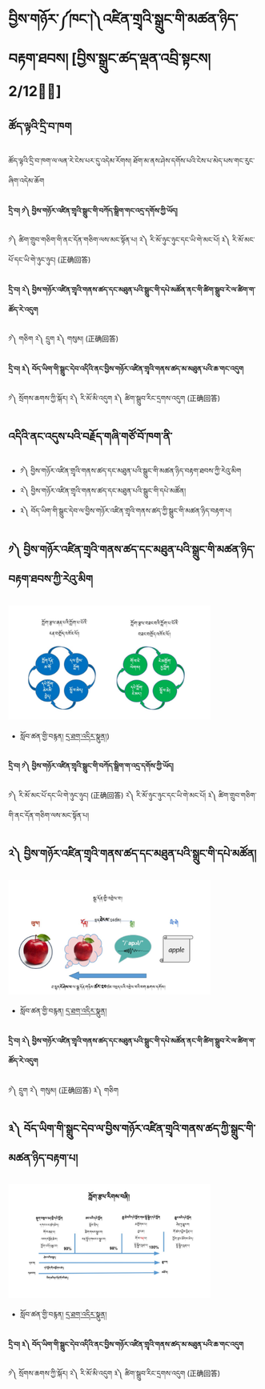 # བྱིས་གཉོར་༼ཁང་།༽འཛིན་གྲྭའི་སྒྲུང་གི་མཚན་ཉིད་བརྟག་ཐབས། [བྱིས་སྒྲུང་ཚད་ལྡན་འབྲི་སྟངས། 2/12྄྄]
## ཚོད་ལྟའི་དྲི་བ་ཁག
ཚོད་ལྟའི་དྲི་བ་ཁག་ལ་ལན་རེ་ངེས་པར་དུ་འདེམ་རོགས། ཐོག་མ་ནས་ཤེས་དགོས་པའི་ངེས་པ་མེད་པས་གང་རུང་ཞིག་འདེམ་ཆོག

#### དྲི་བ། ༡༽ བྱིས་གཉོར་འཛིན་གྲྭའི་སྒྲུང་གི་བཀོད་སྒྲིག་གང་འདྲ་དགོས་ཀྱི་ཡོད།

༡༽ ཚིག་གྲུབ་གཅིག་གི་ནང་དོན་གཅིག་ལས་མང་སྟོན་པ།    ༢༽ རི་མོ་ཉུང་ཉུང་དང་ཡི་གེ་མང་པོ།       ༣༽ རི་མོ་མང་པོ་དང་ཡི་གེ་ཉུང་ཉུང།  (正确回答)

#### དྲི་བ། ༢༽ བྱིས་གཉོར་འཛིན་གྲྭའི་གནས་ཚད་དང་མཐུན་པའི་སྒྲུང་གི་དཔེ་མཚོན་ནང་གི་ཚིག་སྒྲུབ་རེ་ལ་ཚིག་ག་ཚོད་རེ་འདུག

༡༽ གཅིག       ༢༽ དྲུག             ༣༽ གསུམ། (正确回答)

#### དྲི་བ། ༣༽ བོད་ཡིག་གི་སྒྲུང་དེབ་འདིའི་ནང་བྱིས་གཉོར་འཛིན་གྲྭའི་གནས་ཚད་མ་མཐུན་པའི་ཆ་གང་འདུག

༡༽ སྲོགས་ཆགས་ཀྱི་སྐོར།             ༢༽ རི་མོ་མི་འདུག               ༣༽ ཚིག་སྒྲུབ་རིང་དྲགས་འདུག (正确回答)

## འདིའི་ནང་འདུས་པའི་བརྗོད་གཞི་གཙོ་བོ་ཁག་ནི་

- ༡༽ བྱིས་གཉོར་འཛིན་གྲྭའི་གནས་ཚད་དང་མཐུན་པའི་སྒྲུང་གི་མཚན་ཉིད་བརྟག་ཐབས་ཀྱི་རེའུ་མིག
- ༢༽ བྱིས་གཉོར་འཛིན་གྲྭའི་གནས་ཚད་དང་མཐུན་པའི་སྒྲུང་གི་དཔེ་མཚོན།
- ༣༽ བོད་ཡིག་གི་སྒྲུང་དེབ་ལ་བྱིས་གཉོར་འཛིན་གྲྭའི་གནས་ཚད་ཀྱི་སྒྲུང་གི་མཚན་ཉིད་བརྟག་པ།

## ༡༽ བྱིས་གཉོར་འཛིན་གྲྭའི་གནས་ཚད་དང་མཐུན་པའི་སྒྲུང་གི་མཚན་ཉིད་བརྟག་ཐབས་ཀྱི་རེའུ་མིག
<img src="https://github.com/buda-base/budax/blob/master/howtoguides/CSW01/images/001.jpg" width="80%" height="80%">

- སློབ་ཚན་གྱི་བརྙན། [དྲ་ཐག་འདིར་སྣུན།](https://drive.google.com/file/d/1z_MwcCYfN6iG1aMJGb0XArySJPxUaXT4/view?usp=share_link))

#### དྲི་བ། ༡༽ བྱིས་གཉོར་འཛིན་གྲྭའི་སྒྲུང་གི་བཀོད་སྒྲིག་ག་འདྲ་དགོས་ཀྱི་ཡོད།
༡༽ རི་མོ་མང་པོ་དང་ཡི་གེ་ཉུང་ཉུང།  (正确回答)    ༢༽ རི་མོ་ཉུང་ཉུང་དང་ཡི་གེ་མང་པོ།       ༣༽ ཚིག་གྲུབ་གཅིག་གི་ནང་དོན་གཅིག་ལས་མང་སྟོན་པ།

## ༢༽ བྱིས་གཉོར་འཛིན་གྲྭའི་གནས་ཚད་དང་མཐུན་པའི་སྒྲུང་གི་དཔེ་མཚོན།
<img src="https://github.com/buda-base/budax/blob/master/howtoguides/CSW01/images/002.jpg" width="80%" height="80%">

- སློབ་ཚན་གྱི་བརྙན། [དྲ་ཐག་འདིར་སྣུན།](https://drive.google.com/file/d/1Ekv189g7lTRt_rbw-O7nJOl1CN4KzdrH/view?usp=share_link)

#### དྲི་བ། ༢༽ བྱིས་གཉོར་འཛིན་གྲྭའི་གནས་ཚད་དང་མཐུན་པའི་སྒྲུང་གི་དཔེ་མཚོན་ནང་གི་ཚིག་སྒྲུབ་རེ་ལ་ཚིག་ག་ཚོད་རེ་འདུག
༡༽ དྲུག        ༢༽ གསུམ། (正确回答)             ༣༽ གཅིག

## ༣༽ བོད་ཡིག་གི་སྒྲུང་དེབ་ལ་བྱིས་གཉོར་འཛིན་གྲྭའི་གནས་ཚད་ཀྱི་སྒྲུང་གི་མཚན་ཉིད་བརྟག་པ།
<img src="https://github.com/buda-base/budax/blob/master/howtoguides/CSW01/images/004.jpg" width="80%" height="80%">

- སློབ་ཚན་གྱི་བརྙན། [དྲ་ཐག་འདིར་སྣུན།](https://drive.google.com/file/d/1Eo4Bi3HVNqbdrWN3VqrT73osng1dIcfl/view?usp=share_link)

#### དྲི་བ། ༣༽ བོད་ཡིག་གི་སྒྲུང་དེབ་འདིའི་ནང་བྱིས་གཉོར་འཛིན་གྲྭའི་གནས་ཚད་མ་མཐུན་པའི་ཆ་གང་འདུག
༡༽ སྲོགས་ཆགས་ཀྱི་སྐོར།             ༢༽ རི་མོ་མི་འདུག               ༣༽ ཚིག་སྒྲུབ་རིང་དྲགས་འདུག (正确回答)

